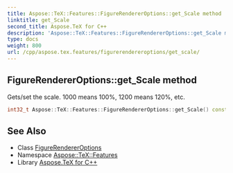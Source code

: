 ```yaml
---
title: Aspose::TeX::Features::FigureRendererOptions::get_Scale method
linktitle: get_Scale
second_title: Aspose.TeX for C++
description: 'Aspose::TeX::Features::FigureRendererOptions::get_Scale method. Gets/set the scale. 1000 means 100%, 1200 means 120%, etc in C++.'
type: docs
weight: 800
url: /cpp/aspose.tex.features/figurerendereroptions/get_scale/
---
```

## FigureRendererOptions::get_Scale method


Gets/set the scale. 1000 means 100%, 1200 means 120%, etc.

```cpp
int32_t Aspose::TeX::Features::FigureRendererOptions::get_Scale() const
```

## See Also

* Class [FigureRendererOptions](../)
* Namespace [Aspose::TeX::Features](../../)
* Library [Aspose.TeX for C++](../../../)
